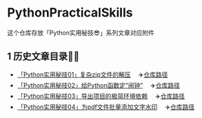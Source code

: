 # PythonPracticalSkills
这个仓库存放「Python实用秘技😎」系列文章对应附件



## 1 历史文章目录👨‍💻

- [「Python实用秘技01」复杂zip文件的解压](https://www.cnblogs.com/feffery/p/15668669.html) 　:airplane:[仓库路径](./历史文章/「Python实用秘技01」复杂zip文件的解压)
- [「Python实用秘技02」给Python函数定“闹钟”](https://www.cnblogs.com/feffery/p/15676516.html) 　:airplane:[仓库路径](./历史文章/「Python实用秘技02」给Python函数定“闹钟”)
- [「Python实用秘技03」导出项目的极简环境依赖](https://www.cnblogs.com/feffery/p/15712273.html) 　:airplane:[仓库路径](./历史文章/「Python实用秘技03」导出项目的极简环境依赖)
- [「Python实用秘技04」为pdf文件批量添加文字水印](https://www.cnblogs.com/feffery/p/15827573.html) 　:airplane:[仓库路径](./历史文章/「Python实用秘技04」为pdf文件批量添加文字水印)
